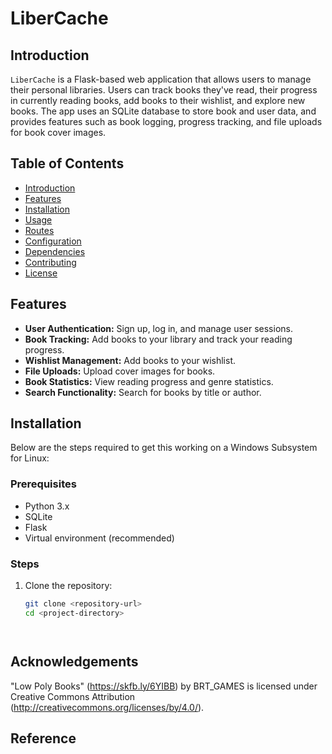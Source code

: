 # LiberCache
<!-- put in a picture or logo -->

## Introduction
`LiberCache` is a Flask-based web application that allows users to manage their personal libraries. Users can track books they've read, their progress in currently reading books, add books to their wishlist, and explore new books. The app uses an SQLite database to store book and user data, and provides features such as book logging, progress tracking, and file uploads for book cover images.

## Table of Contents
- [Introduction](#introduction)
- [Features](#features)
- [Installation](#installation)
- [Usage](#usage)
- [Routes](#routes)
- [Configuration](#configuration)
- [Dependencies](#dependencies)
- [Contributing](#contributing)
- [License](#license)

## Features
- **User Authentication:** Sign up, log in, and manage user sessions.
- **Book Tracking:** Add books to your library and track your reading progress.
- **Wishlist Management:** Add books to your wishlist.
- **File Uploads:** Upload cover images for books.
- **Book Statistics:** View reading progress and genre statistics.
- **Search Functionality:** Search for books by title or author.

## Installation
Below are the steps required to get this working on a Windows Subsystem for Linux:

### Prerequisites
- Python 3.x
- SQLite
- Flask
- Virtual environment (recommended)

### Steps
1. Clone the repository:
   ```bash
   git clone <repository-url>
   cd <project-directory>




<!-- installation and usage -->
## Acknowledgements
"Low Poly Books" (https://skfb.ly/6YIBB) by BRT_GAMES is licensed under Creative Commons Attribution (http://creativecommons.org/licenses/by/4.0/).
## Reference